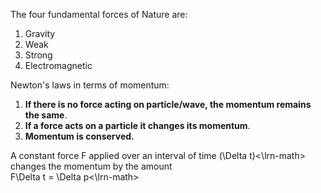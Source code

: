 The four fundamental forces of Nature are:

1. Gravity
2. Weak
3. Strong
4. Electromagnetic

Newton's laws in terms of momentum:

1. **If there is no force acting on particle/wave, the momentum remains the same**.
2. **If a force acts on a particle it changes its momentum**.
3. **Momentum is conserved.**

A constant force F applied over an interval of time <lrn-math>(\Delta t)<\lrn-math> changes the momentum by the amount   
  <lrn-math>F\Delta t = \Delta p<\lrn-math>
  

